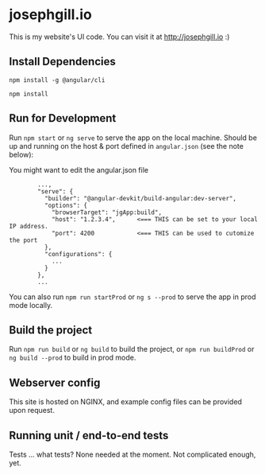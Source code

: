 
# josephgill.io

This is my website's UI code. You can visit it at http://josephgill.io :)

## Install Dependencies 

`npm install -g @angular/cli`

`npm install`

## Run for Development

Run `npm start` or `ng serve` to serve the app on the local machine.
Should be up and running on the host & port defined in `angular.json` (see the note below):

You might want to edit the angular.json file
```
        ...,
        "serve": {
          "builder": "@angular-devkit/build-angular:dev-server",
          "options": {
            "browserTarget": "jgApp:build",
            "host": "1.2.3.4",      <=== THIS can be set to your local IP address.
            "port": 4200            <=== THIS can be used to cutomize the port
          },
          "configurations": {
            ...
          }
        },
        ...
```
You can also run `npm run startProd` or `ng s --prod` to serve the app in prod mode locally.

## Build the project

Run `npm run build` or `ng build` to build the project, or `npm run buildProd` or `ng build --prod` to build in prod mode.

## Webserver config

This site is hosted on NGINX, and example config files can be provided upon request.

## Running unit / end-to-end tests

Tests ... what tests? 
None needed at the moment. Not complicated enough, yet.
